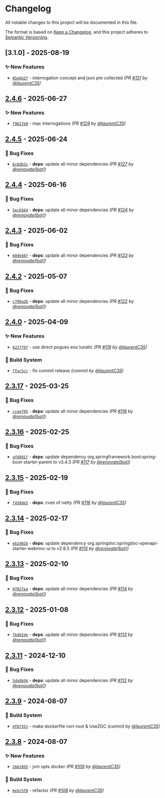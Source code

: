 # Changelog
All notable changes to this project will be documented in this file.

The format is based on [Keep a Changelog](https://keepachangelog.com/en/1.0.0/),
and this project adheres to [Semantic Versioning](https://semver.org/spec/v2.0.0.html).

## [3.1.0] - 2025-08-19
### :sparkles: New Features
- [`85ebb2f`](https://github.com/InseeFr/Public-Enemy-Back-Office/commit/85ebb2fa26a8b1578e053f0def772605ea764e2a) - interrogation concept and json pre collected *(PR [#131](https://github.com/InseeFr/Public-Enemy-Back-Office/pull/131) by [@laurentC35](https://github.com/laurentC35))*


## [2.4.6] - 2025-06-27
### :sparkles: New Features
- [`f9627e8`](https://github.com/InseeFr/Public-Enemy-Back-Office/commit/f9627e8dadd276293884a4716b22a019a9fec560) - max interrogations *(PR [#129](https://github.com/InseeFr/Public-Enemy-Back-Office/pull/129) by [@laurentC35](https://github.com/laurentC35))*


## [2.4.5] - 2025-06-24
### :bug: Bug Fixes
- [`6c6db3c`](https://github.com/InseeFr/Public-Enemy-Back-Office/commit/6c6db3cda2de743d5fefaddcda6f0e6a22f1c377) - **deps**: update all minor dependencies *(PR [#127](https://github.com/InseeFr/Public-Enemy-Back-Office/pull/127) by [@renovate[bot]](https://github.com/apps/renovate))*


## [2.4.4] - 2025-06-16
### :bug: Bug Fixes
- [`5ecb564`](https://github.com/InseeFr/Public-Enemy-Back-Office/commit/5ecb5642229880e71e82f57eeec3f7ec8db5175e) - **deps**: update all minor dependencies *(PR [#124](https://github.com/InseeFr/Public-Enemy-Back-Office/pull/124) by [@renovate[bot]](https://github.com/apps/renovate))*


## [2.4.3] - 2025-06-02
### :bug: Bug Fixes
- [`60d648f`](https://github.com/InseeFr/Public-Enemy-Back-Office/commit/60d648f73c994fc7b0ec857dcf489c7fd97268c5) - **deps**: update all minor dependencies *(PR [#123](https://github.com/InseeFr/Public-Enemy-Back-Office/pull/123) by [@renovate[bot]](https://github.com/apps/renovate))*


## [2.4.2] - 2025-05-07
### :bug: Bug Fixes
- [`c790a2b`](https://github.com/InseeFr/Public-Enemy-Back-Office/commit/c790a2bf4f808626cde3909dfed4e96eb7b0bf04) - **deps**: update all minor dependencies *(PR [#122](https://github.com/InseeFr/Public-Enemy-Back-Office/pull/122) by [@renovate[bot]](https://github.com/apps/renovate))*


## [2.4.0] - 2025-04-09
### :sparkles: New Features
- [`622779f`](https://github.com/InseeFr/Public-Enemy-Back-Office/commit/622779ff1916df1a44afe6468891799075c29074) - use direct pogues eno lunatic *(PR [#119](https://github.com/InseeFr/Public-Enemy-Back-Office/pull/119) by [@laurentC35](https://github.com/laurentC35))*

### :construction_worker: Build System
- [`ffac5cc`](https://github.com/InseeFr/Public-Enemy-Back-Office/commit/ffac5cc0655d00aba272955749b542615af65021) - fix commit release *(commit by [@laurentC35](https://github.com/laurentC35))*


## [2.3.17] - 2025-03-25
### :bug: Bug Fixes
- [`ccaef05`](https://github.com/InseeFr/Public-Enemy-Back-Office/commit/ccaef053928a932be24d3c0d55a9affca25312ab) - **deps**: update all minor dependencies *(PR [#118](https://github.com/InseeFr/Public-Enemy-Back-Office/pull/118) by [@renovate[bot]](https://github.com/apps/renovate))*


## [2.3.16] - 2025-02-25
### :bug: Bug Fixes
- [`afd891f`](https://github.com/InseeFr/Public-Enemy-Back-Office/commit/afd891fe270312ced8ab91d55469e00e034f9287) - **deps**: update dependency org.springframework.boot:spring-boot-starter-parent to v3.4.3 *(PR [#117](https://github.com/InseeFr/Public-Enemy-Back-Office/pull/117) by [@renovate[bot]](https://github.com/apps/renovate))*


## [2.3.15] - 2025-02-19
### :bug: Bug Fixes
- [`f438de5`](https://github.com/InseeFr/Public-Enemy-Back-Office/commit/f438de526ef2d5c8a1042e76fd7c115a7d2f3bcf) - **deps**: cves of netty *(PR [#116](https://github.com/InseeFr/Public-Enemy-Back-Office/pull/116) by [@laurentC35](https://github.com/laurentC35))*


## [2.3.14] - 2025-02-17
### :bug: Bug Fixes
- [`eb2d02b`](https://github.com/InseeFr/Public-Enemy-Back-Office/commit/eb2d02b4f9150ca183cc008cc4ac9c3a84be79a7) - **deps**: update dependency org.springdoc:springdoc-openapi-starter-webmvc-ui to v2.8.5 *(PR [#115](https://github.com/InseeFr/Public-Enemy-Back-Office/pull/115) by [@renovate[bot]](https://github.com/apps/renovate))*


## [2.3.13] - 2025-02-10
### :bug: Bug Fixes
- [`9702fea`](https://github.com/InseeFr/Public-Enemy-Back-Office/commit/9702feaa6de82e628078e55fa6a7469e1a92d937) - **deps**: update all minor dependencies *(PR [#114](https://github.com/InseeFr/Public-Enemy-Back-Office/pull/114) by [@renovate[bot]](https://github.com/apps/renovate))*


## [2.3.12] - 2025-01-08
### :bug: Bug Fixes
- [`fbd02de`](https://github.com/InseeFr/Public-Enemy-Back-Office/commit/fbd02de1caa58cd4d82c6c7bc912432220ae416d) - **deps**: update all minor dependencies *(PR [#113](https://github.com/InseeFr/Public-Enemy-Back-Office/pull/113) by [@renovate[bot]](https://github.com/apps/renovate))*


## [2.3.11] - 2024-12-10
### :bug: Bug Fixes
- [`5da9b56`](https://github.com/InseeFr/Public-Enemy-Back-Office/commit/5da9b56f1bb07965f32a0b66afd0922085c99840) - **deps**: update all minor dependencies *(PR [#112](https://github.com/InseeFr/Public-Enemy-Back-Office/pull/112) by [@renovate[bot]](https://github.com/apps/renovate))*


## [2.3.9] - 2024-08-07
### :construction_worker: Build System
- [`df87351`](https://github.com/InseeFr/Public-Enemy-Back-Office/commit/df87351ff0daee2eb2730f078cb1e1ae2054cb6e) - make dockerfile non-root & UseZGC *(commit by [@laurentC35](https://github.com/laurentC35))*


## [2.3.8] - 2024-08-07
### :sparkles: New Features
- [`2661095`](https://github.com/InseeFr/Public-Enemy-Back-Office/commit/26610952090aae1504234987cfb617ba093604c9) - jvm opts docker *(PR [#109](https://github.com/InseeFr/Public-Enemy-Back-Office/pull/109) by [@laurentC35](https://github.com/laurentC35))*

### :construction_worker: Build System
- [`6e5c5f8`](https://github.com/InseeFr/Public-Enemy-Back-Office/commit/6e5c5f849f466ae6fa17eaedcb13ed8897036e93) - refactor *(PR [#108](https://github.com/InseeFr/Public-Enemy-Back-Office/pull/108) by [@laurentC35](https://github.com/laurentC35))*

[2.3.8]: https://github.com/InseeFr/Public-Enemy-Back-Office/compare/2.3.7...2.3.8
[2.3.9]: https://github.com/InseeFr/Public-Enemy-Back-Office/compare/2.3.8...2.3.9
[2.3.11]: https://github.com/InseeFr/Public-Enemy-Back-Office/compare/2.3.10...2.3.11
[2.3.12]: https://github.com/InseeFr/Public-Enemy-Back-Office/compare/2.3.11...2.3.12
[2.3.13]: https://github.com/InseeFr/Public-Enemy-Back-Office/compare/2.3.12...2.3.13
[2.3.14]: https://github.com/InseeFr/Public-Enemy-Back-Office/compare/2.3.13...2.3.14
[2.3.15]: https://github.com/InseeFr/Public-Enemy-Back-Office/compare/2.3.14...2.3.15
[2.3.16]: https://github.com/InseeFr/Public-Enemy-Back-Office/compare/2.3.15...2.3.16
[2.3.17]: https://github.com/InseeFr/Public-Enemy-Back-Office/compare/2.3.16...2.3.17
[2.4.0]: https://github.com/InseeFr/Public-Enemy-Back-Office/compare/2.3.17...2.4.0
[2.4.2]: https://github.com/InseeFr/Public-Enemy-Back-Office/compare/2.4.1...2.4.2
[2.4.3]: https://github.com/InseeFr/Public-Enemy-Back-Office/compare/2.4.2...2.4.3
[2.4.4]: https://github.com/InseeFr/Public-Enemy-Back-Office/compare/2.4.3...2.4.4
[2.4.5]: https://github.com/InseeFr/Public-Enemy-Back-Office/compare/2.4.4...2.4.5
[2.4.6]: https://github.com/InseeFr/Public-Enemy-Back-Office/compare/2.4.5...2.4.6
